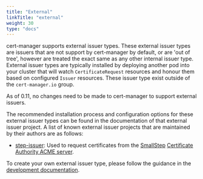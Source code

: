 ```yaml
---
title: "External"
linkTitle: "external"
weight: 30
type: "docs"
---
```


cert-manager supports external issuer types. These external issuer types are
issuers that are not support by cert-manager by default, or are 'out of tree',
however are treated the exact same as any other internal issuer type. External
issuer types are typically installed by deploying another pod into your cluster
that will watch `CertificateRequest` resources and honour them based on
configured `Issuer` resources. These issuer type exist outside of the
`cert-manager.io` group.

As of 0.11, no changes need to be made to cert-manager to support external
issuers.

The recommended installation process and configuration options for these
external issuer types can be found in the documentation of that external issuer
project. A list of known external issuer projects that are maintained by their
authors are as follows:

- [step-issuer](https://github.com/smallstep/step-issuer): Used to request
  certificates from the [SmallStep](https://smallstep.com) [Certificate
  Authority ACME server](https://github.com/smallstep/certificates).

To create your own external issuer type, please follow the guidance in the
[development documentation](../devel/external-issuers.md).
